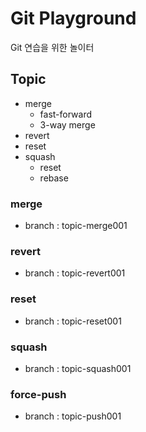 # Git Playground
Git 연습을 위한 놀이터

## Topic
- merge
  - fast-forward
  - 3-way merge
- revert
- reset
- squash
  - reset
  - rebase

### merge
- branch : topic-merge001

### revert
- branch : topic-revert001

### reset
- branch : topic-reset001

### squash
- branch : topic-squash001

### force-push
- branch : topic-push001




